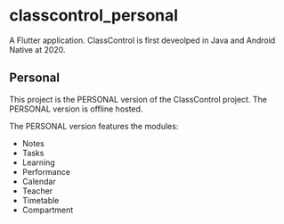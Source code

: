 # classcontrol_personal

A Flutter application.
ClassControl is first deveolped in Java and Android Native at 2020.


## Personal
This project is the PERSONAL version of the ClassControl project.
The PERSONAL version is offline hosted.

The PERSONAL version features the modules:
- Notes
- Tasks
- Learning
- Performance
- Calendar
- Teacher
- Timetable
- Compartment

